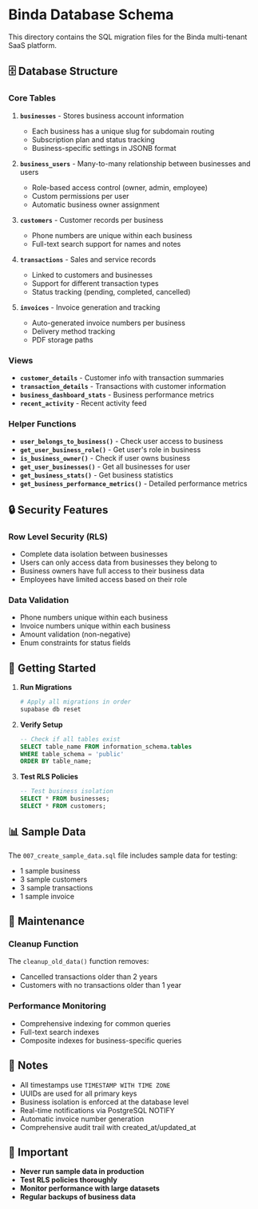 # Binda Database Schema

This directory contains the SQL migration files for the Binda multi-tenant SaaS platform.

## 🗄️ Database Structure

### Core Tables

1. **`businesses`** - Stores business account information
   - Each business has a unique slug for subdomain routing
   - Subscription plan and status tracking
   - Business-specific settings in JSONB format

2. **`business_users`** - Many-to-many relationship between businesses and users
   - Role-based access control (owner, admin, employee)
   - Custom permissions per user
   - Automatic business owner assignment

3. **`customers`** - Customer records per business
   - Phone numbers are unique within each business
   - Full-text search support for names and notes

4. **`transactions`** - Sales and service records
   - Linked to customers and businesses
   - Support for different transaction types
   - Status tracking (pending, completed, cancelled)

5. **`invoices`** - Invoice generation and tracking
   - Auto-generated invoice numbers per business
   - Delivery method tracking
   - PDF storage paths

### Views

- **`customer_details`** - Customer info with transaction summaries
- **`transaction_details`** - Transactions with customer information
- **`business_dashboard_stats`** - Business performance metrics
- **`recent_activity`** - Recent activity feed

### Helper Functions

- **`user_belongs_to_business()`** - Check user access to business
- **`get_user_business_role()`** - Get user's role in business
- **`is_business_owner()`** - Check if user owns business
- **`get_user_businesses()`** - Get all businesses for user
- **`get_business_stats()`** - Get business statistics
- **`get_business_performance_metrics()`** - Detailed performance metrics

## 🔒 Security Features

### Row Level Security (RLS)
- Complete data isolation between businesses
- Users can only access data from businesses they belong to
- Business owners have full access to their business data
- Employees have limited access based on their role

### Data Validation
- Phone numbers unique within each business
- Invoice numbers unique within each business
- Amount validation (non-negative)
- Enum constraints for status fields

## 🚀 Getting Started

1. **Run Migrations**
   ```bash
   # Apply all migrations in order
   supabase db reset
   ```

2. **Verify Setup**
   ```sql
   -- Check if all tables exist
   SELECT table_name FROM information_schema.tables 
   WHERE table_schema = 'public' 
   ORDER BY table_name;
   ```

3. **Test RLS Policies**
   ```sql
   -- Test business isolation
   SELECT * FROM businesses;
   SELECT * FROM customers;
   ```

## 📊 Sample Data

The `007_create_sample_data.sql` file includes sample data for testing:
- 1 sample business
- 3 sample customers
- 3 sample transactions
- 1 sample invoice

## 🔧 Maintenance

### Cleanup Function
The `cleanup_old_data()` function removes:
- Cancelled transactions older than 2 years
- Customers with no transactions older than 1 year

### Performance Monitoring
- Comprehensive indexing for common queries
- Full-text search indexes
- Composite indexes for business-specific queries

## 📝 Notes

- All timestamps use `TIMESTAMP WITH TIME ZONE`
- UUIDs are used for all primary keys
- Business isolation is enforced at the database level
- Real-time notifications via PostgreSQL NOTIFY
- Automatic invoice number generation
- Comprehensive audit trail with created_at/updated_at

## 🚨 Important

- **Never run sample data in production**
- **Test RLS policies thoroughly**
- **Monitor performance with large datasets**
- **Regular backups of business data**

